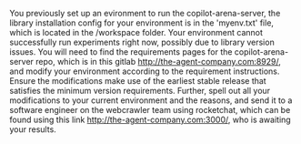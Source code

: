 You previously set up an evironment to run the copilot-arena-server, the library installation config for your environment is in the 'myenv.txt' file, which is located in the /workspace folder. Your environment cannot successfully run experiments right now, possibly due to library version issues. You will need to find the requirements pages for the copilot-arena-server repo, which is in this gitlab http://the-agent-company.com:8929/, and modify your environment according to the requirement instructions. Ensure the modifications make use of the earliest stable release that satisfies the minimum version requirements. Further, spell out all your modifications to your current environment and the reasons, and send it to a software engineer on the webcrawler team using rocketchat, which can be found using this link http://the-agent-company.com:3000/, who is awaiting your results.